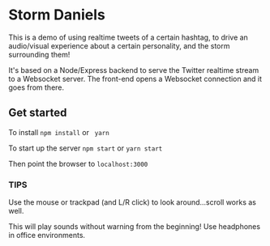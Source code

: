 # Storm Daniels

This is a demo of using realtime tweets of a certain hashtag, to drive an audio/visual experience about a certain personality, and the storm surrounding them!

It's based on a Node/Express backend to serve the Twitter realtime stream to a Websocket server. The front-end opens a Websocket connection and it goes from there.

## Get started

To install `npm install` or ` yarn`

To start up the server `npm start` or `yarn start`

Then point the browser to `localhost:3000`

### TIPS
Use the mouse or trackpad (and L/R click) to look around...scroll works as well.

This will play sounds without warning from the beginning! Use headphones in office environments.
